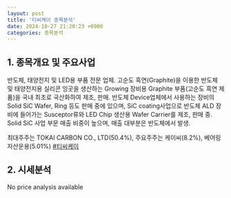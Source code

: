 ```yaml
---
layout: post
title: '티씨케이 종목분석'
date: 2024-10-27 21:20:23 +0900
categories: 종목분석
---
```


## 1. 종목개요 및 주요사업

반도체, 태양전지 및 LED용 부품 전문 업체. 고순도 흑연(Graphite)을 이용한 반도체 및 태양전지용 실리콘 잉곳을 생산하는 Growing 장비용 Graphite 부품(고순도 흑연 제품)을 국내 최초로 국산화하여 제조, 판매. 반도체 Device업체에서 사용하는 장비의 Solid SiC Wafer, Ring 등도 판매 중에 있으며, SiC coating사업으로 반도체 ALD 장비에 들어가는 Susceptor류와 LED Chip 생산용 Wafer Carrier를 제조, 판매 중. Solid SiC 사업 부문 매출 비중이 높으며, 매출 대부분은 반도체에서 발생.

최대주주는 TOKAI CARBON CO., LTD(50.4%), 주요주주는 케이씨(8.2%), 베어링자산운용(5.01%)
[#티씨케이](#)

## 2. 시세분석

No price analysis available

